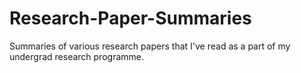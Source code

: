 # Research-Paper-Summaries
Summaries of various research papers that I've read as a part of my undergrad research programme.
